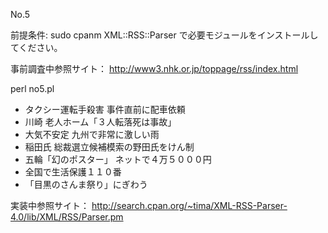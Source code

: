 No.5

前提条件:
sudo cpanm XML::RSS::Parser 
で必要モジュールをインストールしてください。

事前調査中参照サイト：
http://www3.nhk.or.jp/toppage/rss/index.html

perl no5.pl 
 * タクシー運転手殺害 事件直前に配車依頼
 * 川崎 老人ホーム「３人転落死は事故」
 * 大気不安定 九州で非常に激しい雨
 * 稲田氏 総裁選立候補模索の野田氏をけん制
 * 五輪「幻のポスター」 ネットで４万５０００円
 * 全国で生活保護１１０番
 * 「目黒のさんま祭り」にぎわう

実装中参照サイト：
http://search.cpan.org/~tima/XML-RSS-Parser-4.0/lib/XML/RSS/Parser.pm